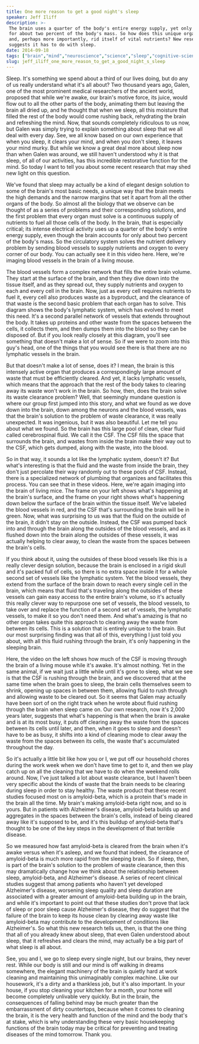 ```yaml
---
title: One more reason to get a good night's sleep
speaker: Jeff Iliff
description: >-
 The brain uses a quarter of the body's entire energy supply, yet only accounts
 for about two percent of the body's mass. So how does this unique organ receive
 and, perhaps more importantly, rid itself of vital nutrients? New research
 suggests it has to do with sleep.
date: 2014-09-18
tags: ["brain","mind","neuroscience","science","sleep","cognitive-science","mental-health","history","health","memory","medical-research"]
slug: jeff_iliff_one_more_reason_to_get_a_good_night_s_sleep
---
```


Sleep. It's something we spend about a third of our lives doing, but do any of us really
understand what it's all about? Two thousand years ago, Galen, one of the most prominent
medical researchers of the ancient world, proposed that while we're awake, our brain's
motive force, its juice, would flow out to all the other parts of the body, animating them
but leaving the brain all dried up, and he thought that when we sleep, all this moisture
that filled the rest of the body would come rushing back, rehydrating the brain and
refreshing the mind. Now, that sounds completely ridiculous to us now, but Galen was
simply trying to explain something about sleep that we all deal with every day. See, we
all know based on our own experience that when you sleep, it clears your mind, and when
you don't sleep, it leaves your mind murky. But while we know a great deal more about
sleep now than when Galen was around, we still haven't understood why it is that sleep, of
all of our activities, has this incredible restorative function for the mind. So today I
want to tell you about some recent research that may shed new light on this
question.

We've found that sleep may actually be a kind of elegant design solution to some of the
brain's most basic needs, a unique way that the brain meets the high demands and the
narrow margins that set it apart from all the other organs of the body. So almost all the
biology that we observe can be thought of as a series of problems and their corresponding
solutions, and the first problem that every organ must solve is a continuous supply of
nutrients to fuel all those cells of the body. In the brain, that is especially critical;
its intense electrical activity uses up a quarter of the body's entire energy supply, even
though the brain accounts for only about two percent of the body's mass. So the
circulatory system solves the nutrient delivery problem by sending blood vessels to supply
nutrients and oxygen to every corner of our body. You can actually see it in this video
here. Here, we're imaging blood vessels in the brain of a living mouse.

The blood vessels form a complex network that fills the entire brain volume. They start at
the surface of the brain, and then they dive down into the tissue itself, and as they
spread out, they supply nutrients and oxygen to each and every cell in the brain. Now, just
as every cell requires nutrients to fuel it, every cell also produces waste as a
byproduct, and the clearance of that waste is the second basic problem that each organ has
to solve. This diagram shows the body's lymphatic system, which has evolved to meet this
need. It's a second parallel network of vessels that extends throughout the body. It takes
up proteins and other waste from the spaces between the cells, it collects them, and then
dumps them into the blood so they can be disposed of. But if you look really closely at
this diagram, you'll see something that doesn't make a lot of sense. So if we were to zoom
into this guy's head, one of the things that you would see there is that there are no
lymphatic vessels in the brain.

But that doesn't make a lot of sense, does it? I mean, the brain is this intensely active
organ that produces a correspondingly large amount of waste that must be efficiently
cleared. And yet, it lacks lymphatic vessels, which means that the approach that the rest
of the body takes to clearing away its waste won't work in the brain. So how, then, does
the brain solve its waste clearance problem? Well, that seemingly mundane question is
where our group first jumped into this story, and what we found as we dove down into the
brain, down among the neurons and the blood vessels, was that the brain's solution to the
problem of waste clearance, it was really unexpected. It was ingenious, but it was also
beautiful. Let me tell you about what we found. So the brain has this large pool of clean,
clear fluid called cerebrospinal fluid. We call it the CSF. The CSF fills the space that
surrounds the brain, and wastes from inside the brain make their way out to the CSF, which
gets dumped, along with the waste, into the blood.

So in that way, it sounds a lot like the lymphatic system, doesn't it? But what's
interesting is that the fluid and the waste from inside the brain, they don't just
percolate their way randomly out to these pools of CSF. Instead, there is a specialized
network of plumbing that organizes and facilitates this process. You can see that in these
videos. Here, we're again imaging into the brain of living mice. The frame on your left
shows what's happening at the brain's surface, and the frame on your right shows what's
happening down below the surface of the brain within the tissue itself. We've labeled the
blood vessels in red, and the CSF that's surrounding the brain will be in green. Now, what
was surprising to us was that the fluid on the outside of the brain, it didn't stay on the
outside. Instead, the CSF was pumped back into and through the brain along the outsides of
the blood vessels, and as it flushed down into the brain along the outsides of these
vessels, it was actually helping to clear away, to clean the waste from the spaces between
the brain's cells.

If you think about it, using the outsides of these blood vessels like this is a really
clever design solution, because the brain is enclosed in a rigid skull and it's packed
full of cells, so there is no extra space inside it for a whole second set of vessels like
the lymphatic system. Yet the blood vessels, they extend from the surface of the brain
down to reach every single cell in the brain, which means that fluid that's traveling
along the outsides of these vessels can gain easy access to the entire brain's volume, so
it's actually this really clever way to repurpose one set of vessels, the blood vessels,
to take over and replace the function of a second set of vessels, the lymphatic vessels,
to make it so you don't need them. And what's amazing is that no other organ takes quite
this approach to clearing away the waste from between its cells. This is a solution that
is entirely unique to the brain. But our most surprising finding was that all of this,
everything I just told you about, with all this fluid rushing through the brain, it's only
happening in the sleeping brain.

Here, the video on the left shows how much of the CSF is moving through the brain of a
living mouse while it's awake. It's almost nothing. Yet in the same animal, if we wait
just a little while until it's gone to sleep, what we see is that the CSF is rushing
through the brain, and we discovered that at the same time when the brain goes to sleep,
the brain cells themselves seem to shrink, opening up spaces in between them, allowing
fluid to rush through and allowing waste to be cleared out. So it seems that Galen may
actually have been sort of on the right track when he wrote about fluid rushing through
the brain when sleep came on. Our own research, now it's 2,000 years later, suggests that
what's happening is that when the brain is awake and is at its most busy, it puts off
clearing away the waste from the spaces between its cells until later, and then, when it
goes to sleep and doesn't have to be as busy, it shifts into a kind of cleaning mode to
clear away the waste from the spaces between its cells, the waste that's accumulated
throughout the day.

So it's actually a little bit like how you or I, we put off our household chores during
the work week when we don't have time to get to it, and then we play catch up on all the
cleaning that we have to do when the weekend rolls around. Now, I've just talked a lot
about waste clearance, but I haven't been very specific about the kinds of waste that the
brain needs to be clearing during sleep in order to stay healthy. The waste product that
these recent studies focused most on is amyloid-beta, which is a protein that's made in
the brain all the time. My brain's making amyloid-beta right now, and so is yours. But in
patients with Alzheimer's disease, amyloid-beta builds up and aggregates in the spaces
between the brain's cells, instead of being cleared away like it's supposed to be, and
it's this buildup of amyloid-beta that's thought to be one of the key steps in the
development of that terrible disease.

So we measured how fast amyloid-beta is cleared from the brain when it's awake versus when
it's asleep, and we found that indeed, the clearance of amyloid-beta is much more rapid
from the sleeping brain. So if sleep, then, is part of the brain's solution to the problem
of waste clearance, then this may dramatically change how we think about the relationship
between sleep, amyloid-beta, and Alzheimer's disease. A series of recent clinical studies
suggest that among patients who haven't yet developed Alzheimer's disease, worsening sleep
quality and sleep duration are associated with a greater amount of amyloid-beta building
up in the brain, and while it's important to point out that these studies don't prove that
lack of sleep or poor sleep cause Alzheimer's disease, they do suggest that the failure of
the brain to keep its house clean by clearing away waste like amyloid-beta may contribute
to the development of conditions like Alzheimer's. So what this new research tells us,
then, is that the one thing that all of you already knew about sleep, that even Galen
understood about sleep, that it refreshes and clears the mind, may actually be a big part
of what sleep is all about.

See, you and I, we go to sleep every single night, but our brains, they never rest. While
our body is still and our mind is off walking in dreams somewhere, the elegant machinery
of the brain is quietly hard at work cleaning and maintaining this unimaginably complex
machine. Like our housework, it's a dirty and a thankless job, but it's also important. In
your house, if you stop cleaning your kitchen for a month, your home will become
completely unlivable very quickly. But in the brain, the consequences of falling behind
may be much greater than the embarrassment of dirty countertops, because when it comes to
cleaning the brain, it is the very health and function of the mind and the body that's at
stake, which is why understanding these very basic housekeeping functions of the brain
today may be critical for preventing and treating diseases of the mind tomorrow. Thank
you.

<!--
ad_duration=3.33
event="TEDMED 2014"
external_start_time=0
has_talk_citation=1
intro_duration=11.82
is_subtitle_required="False"
is_talk_featured="True"
language="en"
language_swap="False"
native_language="en"
number_of_related_talks=6
number_of_speakers=1
number_of_subtitled_videos=33
number_of_tags=11
number_of_talk_download_languages=33
number_of_talk_more_resources=0
number_of_talk_recommendations=1
number_of_talks_take_actions=0
post_ad_duration=0.83
published_timestamp="2014-10-13 15:06:31"
recording_date="2014-09-18"
speaker_description="Neuroscientist"
speaker_is_published=1
speaker_name="Jeff Iliff"
talk_more_resources=[]
talk_name="One more reason to get a good night's sleep"
talk_recommendations_blurb="Learn more about the brain's garbage dump system — and why you need to catch some z's."
talks_tags=["brain","mind","neuroscience","science","sleep","cognitive-science","mental-health","history","health","memory","medical-research"]
talks_take_action=[]
url_audio="https://download.ted.com/talks/JeffIliff_2014P.mp3?apikey=acme-roadrunner"
url_photo_speaker="https://pe.tedcdn.com/images/ted/0b99bc5fb8093a2b99f13b615e376b9c2063bfc4_254x191.jpg"
url_photo_talk="https://pe.tedcdn.com/images/ted/1cbfdce0ca5068cf453cb0747ea49d669d84dd62_2880x1620.jpg"
url_webpage="https://www.ted.com/talks/jeff_iliff_one_more_reason_to_get_a_good_night_s_sleep"
video_type_name="TED Stage Talk"
-->
